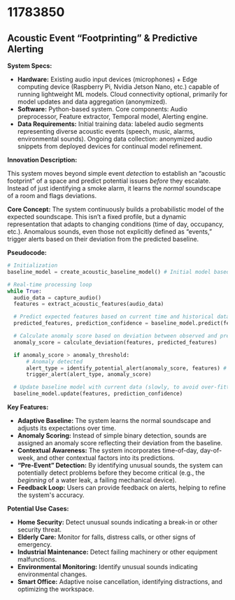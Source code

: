 # 11783850

## Acoustic Event “Footprinting” & Predictive Alerting

**System Specs:**

*   **Hardware:** Existing audio input devices (microphones) + Edge computing device (Raspberry Pi, Nvidia Jetson Nano, etc.) capable of running lightweight ML models. Cloud connectivity optional, primarily for model updates and data aggregation (anonymized).
*   **Software:** Python-based system. Core components: Audio preprocessor, Feature extractor, Temporal model, Alerting engine.
*   **Data Requirements:**  Initial training data: labeled audio segments representing diverse acoustic events (speech, music, alarms, environmental sounds). Ongoing data collection: anonymized audio snippets from deployed devices for continual model refinement.

**Innovation Description:**

This system moves beyond simple event *detection* to establish an “acoustic footprint” of a space and predict potential issues *before* they escalate. Instead of just identifying a smoke alarm, it learns the *normal* soundscape of a room and flags deviations.

**Core Concept:**  The system continuously builds a probabilistic model of the expected soundscape.  This isn’t a fixed profile, but a dynamic representation that adapts to changing conditions (time of day, occupancy, etc.). Anomalous sounds, even those not explicitly defined as “events,” trigger alerts based on their deviation from the predicted baseline.

**Pseudocode:**

```python
# Initialization
baseline_model = create_acoustic_baseline_model() # Initial model based on training data

# Real-time processing loop
while True:
  audio_data = capture_audio()
  features = extract_acoustic_features(audio_data)

  # Predict expected features based on current time and historical data
  predicted_features, prediction_confidence = baseline_model.predict(features)

  # Calculate anomaly score based on deviation between observed and predicted features
  anomaly_score = calculate_deviation(features, predicted_features)

  if anomaly_score > anomaly_threshold:
      # Anomaly detected
      alert_type = identify_potential_alert(anomaly_score, features) # Could be "unusual noise," "sudden silence," etc.
      trigger_alert(alert_type, anomaly_score)

  # Update baseline model with current data (slowly, to avoid over-fitting)
  baseline_model.update(features, prediction_confidence)
```

**Key Features:**

*   **Adaptive Baseline:** The system learns the normal soundscape and adjusts its expectations over time.
*   **Anomaly Scoring:**  Instead of simple binary detection, sounds are assigned an anomaly score reflecting their deviation from the baseline.
*   **Contextual Awareness:**  The system incorporates time-of-day, day-of-week, and other contextual factors into its predictions.
*   **“Pre-Event” Detection:**  By identifying unusual sounds, the system can potentially detect problems before they become critical (e.g., the *beginning* of a water leak, a failing mechanical device).
*   **Feedback Loop:** Users can provide feedback on alerts, helping to refine the system's accuracy.

**Potential Use Cases:**

*   **Home Security:** Detect unusual sounds indicating a break-in or other security threat.
*   **Elderly Care:** Monitor for falls, distress calls, or other signs of emergency.
*   **Industrial Maintenance:** Detect failing machinery or other equipment malfunctions.
*   **Environmental Monitoring:** Identify unusual sounds indicating environmental changes.
*   **Smart Office:**  Adaptive noise cancellation, identifying distractions, and optimizing the workspace.